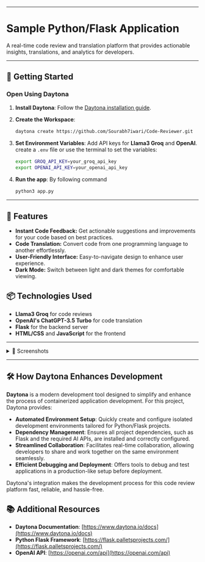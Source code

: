 
---

# Sample Python/Flask Application  

A real-time code review and translation platform that provides actionable insights, translations, and analytics for developers.

---

## 🚀 Getting Started  

### Open Using Daytona  

1. **Install Daytona**: Follow the [Daytona installation guide](https://www.daytona.io/docs/installation/installation/).  
2. **Create the Workspace**:  
   ```bash  
   daytona create https://github.com/Sourabh7iwari/Code-Reviewer.git 
   ```  

3. **Set Environment Variables**: Add API keys for **Llama3 Groq** and **OpenAI**.  
   create a `.env` file or use the terminal to set the variables:  
   ```bash
   export GROQ_API_KEY=your_groq_api_key  
   export OPENAI_API_KEY=your_openai_api_key  
   ```  

4. **Run the app**: By following command
    ```bash
    python3 app.py
    ```

---

## 🔧 Features
- **Instant Code Feedback:** Get actionable suggestions and improvements for your code based on best practices.
- **Code Translation:** Convert code from one programming language to another effortlessly.
- **User-Friendly Interface:** Easy-to-navigate design to enhance user experience.
- **Dark Mode:** Switch between light and dark themes for comfortable viewing.

## 📦 Technologies Used
- **Llama3 Groq** for code reviews
- **OpenAI's ChatGPT-3.5 Turbo** for code translation
- **Flask** for the backend server
- **HTML/CSS** and **JavaScript** for the frontend
---
<details>
<summary>📸 Screenshots</summary>

### Light/Dark Mode Preview

<table>
  <tr>
    <td><img src="static/lightmode.png" alt="Light Mode" width="400"/></td>
    <td><img src="static/darkmode.png" alt="Dark Mode" width="400"/></td>
  </tr>
  <tr>
    <td align="center">Light Mode</td>
    <td align="center">Dark Mode</td>
  </tr>
</table>

### Example screenshots for feedback of code
![Getting feedback of code](static/127.0.0.1_5000_.png)

### Example screenshots for translating the code to different language
![Translating code to other language](static/ss1.png)

</details>

---

## 🛠️ How Daytona Enhances Development  

**Daytona** is a modern development tool designed to simplify and enhance the process of containerized application development. For this project, Daytona provides:  

- **Automated Environment Setup**: Quickly create and configure isolated development environments tailored for Python/Flask projects.  
- **Dependency Management**: Ensures all project dependencies, such as Flask and the required AI APIs, are installed and correctly configured.  
- **Streamlined Collaboration**: Facilitates real-time collaboration, allowing developers to share and work together on the same environment seamlessly.  
- **Efficient Debugging and Deployment**: Offers tools to debug and test applications in a production-like setup before deployment.  

Daytona's integration makes the development process for this code review platform fast, reliable, and hassle-free.  


## 📚 Additional Resources  

- **Daytona Documentation**: [https://www.daytona.io/docs](https://www.daytona.io/docs)  
- **Python Flask Framework**: [https://flask.palletsprojects.com/](https://flask.palletsprojects.com/)  
- **OpenAI API**: [https://openai.com/api](https://openai.com/api)  
